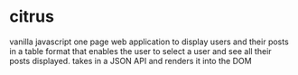 # citrus
vanilla javascript one page web application to display users and their posts in a table format that enables the user to select a user and see all their posts displayed.
takes in a JSON API and renders it into the DOM
